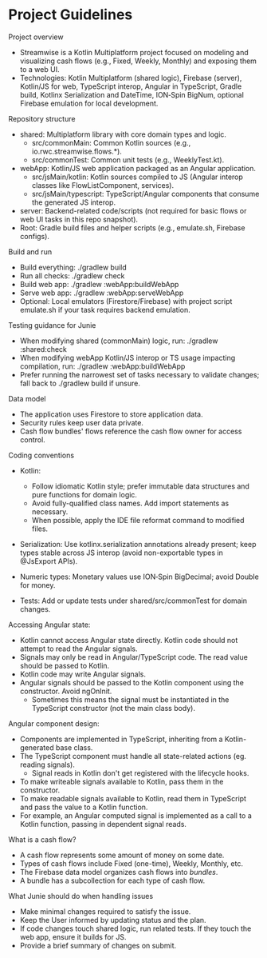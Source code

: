 # Project Guidelines

Project overview
- Streamwise is a Kotlin Multiplatform project focused on modeling and visualizing cash flows (e.g., Fixed, Weekly, Monthly) and exposing them to a web UI.
- Technologies: Kotlin Multiplatform (shared logic), Firebase (server), Kotlin/JS for web, TypeScript interop, Angular in TypeScript, Gradle build, Kotlinx Serialization and DateTime, ION‑Spin BigNum, optional Firebase emulation for local development.

Repository structure
- shared: Multiplatform library with core domain types and logic.
  - src/commonMain: Common Kotlin sources (e.g., io.rwc.streamwise.flows.*).
  - src/commonTest: Common unit tests (e.g., WeeklyTest.kt).
- webApp: Kotlin/JS web application packaged as an Angular application.
  - src/jsMain/kotlin: Kotlin sources compiled to JS (Angular interop classes like FlowListComponent, services).
  - src/jsMain/typescript: TypeScript/Angular components that consume the generated JS interop.
- server: Backend-related code/scripts (not required for basic flows or web UI tasks in this repo snapshot).
- Root: Gradle build files and helper scripts (e.g., emulate.sh, Firebase configs).

Build and run
- Build everything: ./gradlew build
- Run all checks: ./gradlew check
- Build web app: ./gradlew :webApp:buildWebApp
- Serve web app: ./gradlew :webApp:serveWebApp
- Optional: Local emulators (Firestore/Firebase) with project script emulate.sh if your task requires backend emulation.

Testing guidance for Junie
- When modifying shared (commonMain) logic, run: ./gradlew :shared:check
- When modifying webApp Kotlin/JS interop or TS usage impacting compilation, run: ./gradlew :webApp:buildWebApp
- Prefer running the narrowest set of tasks necessary to validate changes; fall back to ./gradlew build if unsure.

Data model
- The application uses Firestore to store application data.
- Security rules keep user data private.
- Cash flow bundles' flows reference the cash flow owner for access control.

Coding conventions
- Kotlin:
  - Follow idiomatic Kotlin style; prefer immutable data structures and pure functions for domain logic.
  - Avoid fully-qualified class names. Add import statements as necessary.
  - When possible, apply the IDE file reformat command to modified files.

- Serialization: Use kotlinx.serialization annotations already present; keep types stable across JS interop (avoid non-exportable types in @JsExport APIs).
- Numeric types: Monetary values use ION‑Spin BigDecimal; avoid Double for money.
- Tests: Add or update tests under shared/src/commonTest for domain changes.

Accessing Angular state:
- Kotlin cannot access Angular state directly. Kotlin code should not attempt to read the Angular signals.
- Signals may only be read in Angular/TypeScript code. The read value should be passed to Kotlin.
- Kotlin code may write Angular signals.
- Angular signals should be passed to the Kotlin component using the constructor. Avoid ngOnInit.
  - Sometimes this means the signal must be instantiated in the TypeScript constructor (not the main class body).

Angular component design:
- Components are implemented in TypeScript, inheriting from a Kotlin-generated base class.
- The TypeScript component must handle all state-related actions (eg. reading signals).
  - Signal reads in Kotlin don't get registered with the lifecycle hooks.
- To make writeable signals available to Kotlin, pass them in the constructor.
- To make readable signals available to Kotlin, read them in TypeScript and pass the value to a Kotlin function.
- For example, an Angular computed signal is implemented as a call to a Kotlin function, passing in dependent signal reads.

What is a cash flow?
- A cash flow represents some amount of money on some date.
- Types of cash flows include Fixed (one-time), Weekly, Monthly, etc.
- The Firebase data model organizes cash flows into *bundles*.
- A bundle has a subcollection for each type of cash flow.

What Junie should do when handling issues
- Make minimal changes required to satisfy the issue.
- Keep the User informed by updating status and the plan.
- If code changes touch shared logic, run related tests. If they touch the web app, ensure it builds for JS.
- Provide a brief summary of changes on submit.
